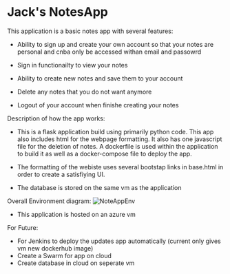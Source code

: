# Jack's NotesApp


This application is a basic notes app with several features:

- Ability to sign up and create your own account so that your notes are personal and cnba only be accessed withan email and passowrd

- Sign in functionailty to view your notes

- Ability to create new notes and save them to your account

- Delete any notes that you do not want anymore

- Logout of your account when finishe creating your notes


Description of how the app works:
- This is a flask application build using primarily python code. This app also includes html for the webpage formatting. It also has one javascript file for the deletion of notes. A dockerfile is used within the application to build it as well as a docker-compose file to deploy the app. 
- The formatting of the webiste uses several bootstap links in base.html in order to create a satisfiying UI.

- The database is stored on the same vm as the application


Overall Environment diagram:
![NoteAppEnv](https://user-images.githubusercontent.com/92857396/146536408-cb2ecb61-e11d-4d2d-9ba3-18e06e926245.png)

- This application is hosted on an azure vm

For Future:

- For Jenkins to deploy the updates app automatically (current only gives vm new dockerhub image)
- Create a Swarm for app on cloud
- Create database in cloud on seperate vm
